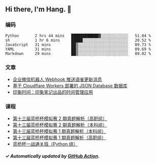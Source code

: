 ## Hi there, I'm Hang. 👋

### 编码

<!--START_SECTION:waka-->
```text
Python       2 hrs 44 mins   ████████████▓░░░░░░░░░░░░   51.04 % 
sh           1 hr 6 mins     █████░░░░░░░░░░░░░░░░░░░░   20.52 % 
JavaScript   31 mins         ██▒░░░░░░░░░░░░░░░░░░░░░░   09.73 % 
YAML         31 mins         ██▒░░░░░░░░░░░░░░░░░░░░░░   09.69 % 
Markdown     29 mins         ██▒░░░░░░░░░░░░░░░░░░░░░░   09.02 % 
```
<!--END_SECTION:waka-->

### 文章

<!-- BLOG:START -->
- [企业微信机器人 Webhook 推送语雀更新消息](https://huhuhang.com/post/coding/yuque-wecom-bot?from=github)
- [基于 Cloudflare Workers 部署的 JSON Database 数据库](https://huhuhang.com/post/coding/cloudflare-workers-jsonbase?from=github)
- [印象时间：印象笔记出品的时间管理应用](https://huhuhang.com/post/product-hunt/product-hunt-n251?from=github)<!-- BLOG:END -->

### 课程

<!-- SYL:START -->
- [第十三届蓝桥杯模拟赛 2 期真题解析（高职组）](https://www.lanqiao.cn/courses/7616/)
- [第十三届蓝桥杯模拟赛 2 期真题解析（本科组）](https://www.lanqiao.cn/courses/7615/)
- [第十三届蓝桥杯模拟赛 1 期真题解析（本科组）](https://www.lanqiao.cn/courses/5719/)
- [第十三届蓝桥杯模拟赛 1 期真题解析（高职组）](https://www.lanqiao.cn/courses/5718/)
- [蓝桥杯一战通关班（Python 组）](https://www.lanqiao.cn/courses/5494/)
<!-- SYL:END -->

##### ✓ Automatically updated by [GitHub Action](https://github.com/huhuhang/huhuhang/actions).

